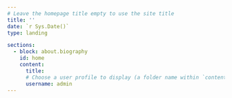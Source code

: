 ```yaml
---
# Leave the homepage title empty to use the site title
title: ''
date: `r Sys.Date()`
type: landing

sections:
  - block: about.biography
    id: home
    content:
      title: 
      # Choose a user profile to display (a folder name within `content/authors/`)
      username: admin
---
```



<!--- Commenting out ---

sections:
  - block: about.biography
    id: home
    content:
      title: Davis Daumler
      # Choose a user profile to display (a folder name within `content/authors/`)
      username: admin

--- Commenting out --->
